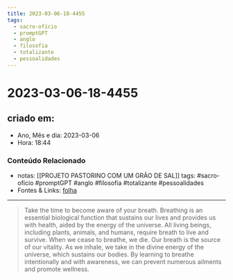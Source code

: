 ```yaml
---
title: 2023-03-06-18-4455
tags:
  - sacro-ofício
  - promptGPT
  - anglo
  - filosofia
  - totalizante
  - pessoalidades
---
```

# 2023-03-06-18-4455

## criado em: 
-  Ano, Mês e dia: 2023-03-06
- Hora: 18:44

### Conteúdo Relacionado
- notas: [[PROJETO PASTORINO COM UM GRÃO DE SAL]]
tags: #sacro-ofício #promptGPT #anglo #filosofia #totalizante #pessoalidades 
- Fontes & Links: [folha](https://www1.folha.uol.com.br/folha/livrariadafolha/825139-ha-cem-anos-nascia-carlos-torres-pastorino-autor-de-minutos-de-sabedoria.shtml)
---
>Take the time to become aware of your breath. Breathing is an essential biological function that sustains our lives and provides us with health, aided by the energy of the universe. All living beings, including plants, animals, and humans, require breath to live and survive. When we cease to breathe, we die. Our breath is the source of our vitality. As we inhale, we take in the divine energy of the universe, which sustains our bodies. By learning to breathe intentionally and with awareness, we can prevent numerous ailments and promote wellness.